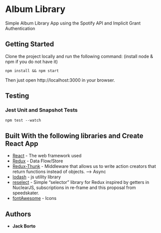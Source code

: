 # Album Library
Simple Album Library App using the Spotify API and Implicit Grant Authentication

## Getting Started

Clone the project locally and run the following command: (install node & npm if you do not have it)

```
npm install && npm start
```

Then just open http://localhost:3000 in your browser.

## Testing

### Jest Unit and Snapshot Tests

```
npm test --watch
```

## Built With the following libraries and Create React App

* [React](https://reactjs.org) - The web framework used
* [Redux](https://redux.js.org/) - Data Flow/Store
* [Redux-Thunk](https://github.com/gaearon/redux-thunk) - Middleware that allows us to write action creators that return functions instead of objects. --> Async
* [lodash](https://lodash.com/) - js utility library
* [reselect](https://github.com/reactjs/reselect) - Simple “selector” library for Redux inspired by getters in NuclearJS, subscriptions in re-frame and this proposal from speedskater.
* [fontAwesome](https://fontawesome.com/get-started) - Icons


## Authors

* **Jack Borto** 
